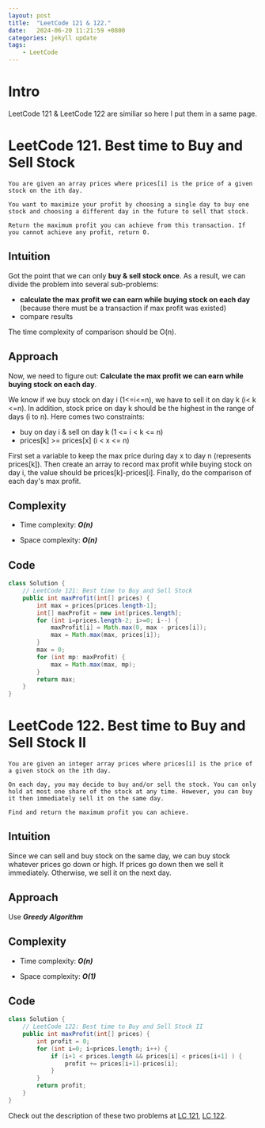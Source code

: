```yaml
---
layout: post
title:  "LeetCode 121 & 122."
date:   2024-06-20 11:21:59 +0800
categories: jekyll update
tags: 
    - LeetCode
---
```

# Intro
LeetCode 121 & LeetCode 122 are similiar so here I put them in a same page.

# LeetCode 121. Best time to Buy and Sell Stock 
```
You are given an array prices where prices[i] is the price of a given stock on the ith day.

You want to maximize your profit by choosing a single day to buy one stock and choosing a different day in the future to sell that stock.

Return the maximum profit you can achieve from this transaction. If you cannot achieve any profit, return 0.
```
## Intuition
Got the point that we can only **buy & sell stock once**. As a result, we can divide the problem into several sub-problems: 

- **calculate the max profit we can earn while buying stock on each day** (because there must be a transaction if max profit was existed) 
- compare results

The time complexity of comparison should be O(n).

## Approach
Now, we need to figure out: **Calculate the max profit we can earn while buying stock on each day**.

We know if we buy stock on day i (1<=i<=n), we have to sell it on day k (i< k <=n). In addition, stock price on day k should be the highest in the range of days (i to n). Here comes two constraints:
- buy on day i & sell on day k (1 <= i < k <= n)
- prices[k] >= prices[x] (i < x <= n)

First set a variable to keep the max price during day x to day n (represents prices[k]). Then create an array to record max profit while buying stock on day i, the value should be prices[k]-prices[i]. Finally, do the comparison of each day's max profit.

## Complexity
- Time complexity: ***O(n)***

- Space complexity: ***O(n)***

## Code
```java
class Solution {
    // LeetCode 121: Best time to Buy and Sell Stock 
    public int maxProfit(int[] prices) {
        int max = prices[prices.length-1];
        int[] maxProfit = new int[prices.length];
        for (int i=prices.length-2; i>=0; i--) {
            maxProfit[i] = Math.max(0, max - prices[i]);
            max = Math.max(max, prices[i]);
        }
        max = 0;
        for (int mp: maxProfit) {
            max = Math.max(max, mp);
        }
        return max;
    }
}
```

# LeetCode 122. Best time to Buy and Sell Stock II
```
You are given an integer array prices where prices[i] is the price of a given stock on the ith day.

On each day, you may decide to buy and/or sell the stock. You can only hold at most one share of the stock at any time. However, you can buy it then immediately sell it on the same day.

Find and return the maximum profit you can achieve.
```
## Intuition
Since we can sell and buy stock on the same day, we can buy stock whatever prices go down or high. If prices go down then we sell it immediately. Otherwise, we sell it on the next day.

## Approach
Use ***Greedy Algorithm***

## Complexity
- Time complexity: ***O(n)***

- Space complexity: ***O(1)***

## Code
```java
class Solution {
    // LeetCode 122: Best time to Buy and Sell Stock II
    public int maxProfit(int[] prices) {
        int profit = 0;
        for (int i=0; i<prices.length; i++) {
            if (i+1 < prices.length && prices[i] < prices[i+1] ) {
                profit += prices[i+1]-prices[i];
            }
        }
        return profit;
    }
}
```

Check out the description of these two problems at [LC 121][LC-121], [LC 122][LC-122].

[LC-121]: https://leetcode.com/problems/best-time-to-buy-and-sell-stock/description
[LC-122]: https://leetcode.com/problems/best-time-to-buy-and-sell-stock-ii/description
